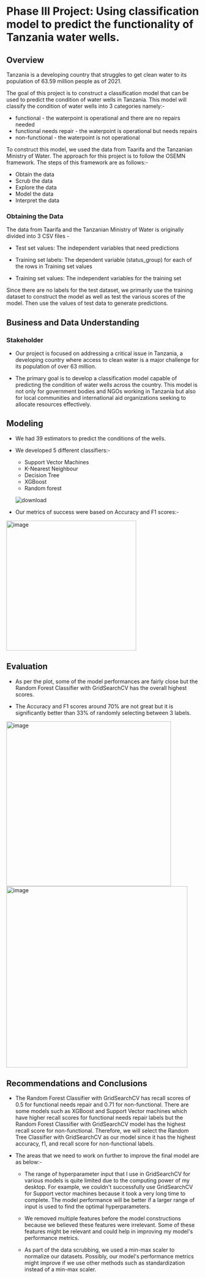 # Phase III Project: Using classification model to predict the functionality of Tanzania water wells.

## Overview
Tanzania is a developing country that struggles to get clean water to its population of 63.59 million people as of 2021.

The goal of this project is to construct a classification model that can be used to predict the condition of water wells in Tanzania. This model will classify the condition of water wells into 3 categories namely:-

- functional - the waterpoint is operational and there are no repairs needed
- functional needs repair - the waterpoint is operational but needs repairs
- non-functional - the waterpoint is not operational

To construct this model, we used the data from Taarifa and the Tanzanian Ministry of Water. The approach for this project is to follow the OSEMN framework. The steps of this framework are as follows:-

- Obtain the data
- Scrub the data
- Explore the data
- Model the data
- Interpret the data

### Obtaining the Data
The data from Taarifa and the Tanzanian Ministry of Water is originally divided into 3 CSV files -

  - Test set values: The independent variables that need predictions

  - Training set labels: The dependent variable (status_group) for each of the rows in Training set values

  - Training set values: The independent variables for the training set

Since there are no labels for the test dataset, we primarily use the training dataset to construct the model as well as test the various scores of the model. Then use the values of test data to generate predictions.

## Business and Data Understanding

### Stakeholder
- Our project is focused on addressing a critical issue in Tanzania, a developing country where access to clean water is a major challenge for its population of over 63 million. 

- The primary goal is to develop a classification model capable of predicting the condition of water wells across the country. This model is not only for government bodies and NGOs working in Tanzania but also for local communities and international aid organizations seeking to allocate resources effectively.

## Modeling
- We had 39 estimators to predict the conditions of the wells.

- We developed 5 different classifiers:-
  - Support Vector Machines
  - K-Nearest Neighbour
  - Decision Tree
  - XGBoost
  - Random forest

  ![download](https://github.com/nguro23/Project-Tanzania-Water-Wells/assets/142256019/7251768b-b682-4e87-a95d-dc63a073eb54)

- Our metrics of success were based on Accuracy and F1 scores:-

<img width="339" alt="image" src="https://github.com/nguro23/Project-Tanzania-Water-Wells/assets/142256019/1c4832ba-c27c-4c2a-ab90-c97e7ee6d824">


## Evaluation

- As per the plot, some of the model performances are fairly close but the Random Forest Classifier with GridSearchCV has the overall highest scores.

- The Accuracy and F1 scores around 70% are not great but it is significantly better than 33% of randomly selecting between 3 labels.

<img width="430" alt="image" src="https://github.com/nguro23/Project-Tanzania-Water-Wells/assets/142256019/87f2b8c3-81b6-4db7-86ae-42233ed1c872">


<img width="473" alt="image" src="https://github.com/nguro23/Project-Tanzania-Water-Wells/assets/142256019/1bf9114f-a073-4243-a991-43ca226e139e">


## Recommendations and Conclusions
- The Random Forest Classifier with GridSearchCV has recall scores of 0.5 for functional needs repair and 0.71 for non-functional. There are some models such as XGBoost and Support Vector machines which have higher recall scores for functional needs repair labels but the Random Forest Classifier with GridSearchCV model has the highest recall score for non-functional. Therefore, we will select the Random Tree Classifier with GridSearchCV as our model since it has the highest accuracy, f1, and recall score for non-functional labels.

- The areas that we need to work on further to improve the final model are as below:-

    - The range of hyperparameter input that I use in GridSearchCV for various models is quite limited due to the computing power of my desktop. For example, we couldn't       successfully use GridSearchCV for Support vector machines because it took a very long time to complete. The model performance will be better if a larger range of input is   used to find the optimal hyperparameters.

    - We removed multiple features before the model constructions because we believed these features were irrelevant. Some of these features might be relevant and could help in improving my model's performance metrics.

    - As part of the data scrubbing, we used a min-max scaler to normalize our datasets. Possibly, our model's performance metrics might improve if we use other methods such as standardization instead of a min-max scaler.







